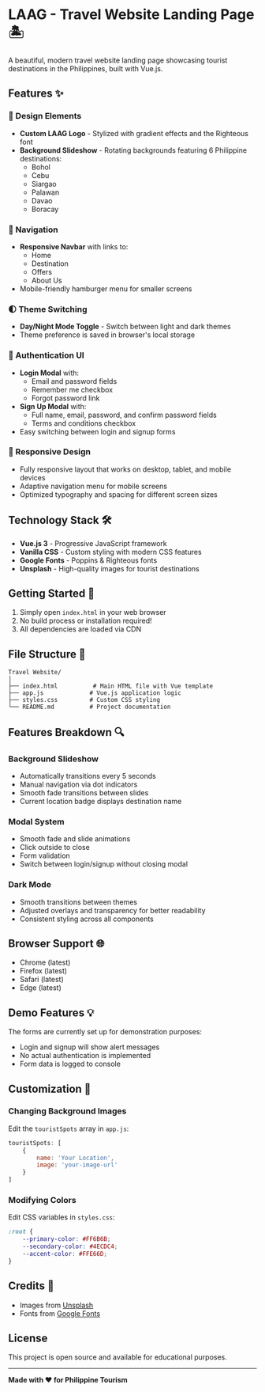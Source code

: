 # LAAG - Travel Website Landing Page 🏝️

A beautiful, modern travel website landing page showcasing tourist destinations in the Philippines, built with Vue.js.

## Features ✨

### 🎨 Design Elements
- **Custom LAAG Logo** - Stylized with gradient effects and the Righteous font
- **Background Slideshow** - Rotating backgrounds featuring 6 Philippine destinations:
  - Bohol
  - Cebu
  - Siargao
  - Palawan
  - Davao
  - Boracay

### 🧭 Navigation
- **Responsive Navbar** with links to:
  - Home
  - Destination
  - Offers
  - About Us
- Mobile-friendly hamburger menu for smaller screens

### 🌓 Theme Switching
- **Day/Night Mode Toggle** - Switch between light and dark themes
- Theme preference is saved in browser's local storage

### 🔐 Authentication UI
- **Login Modal** with:
  - Email and password fields
  - Remember me checkbox
  - Forgot password link
- **Sign Up Modal** with:
  - Full name, email, password, and confirm password fields
  - Terms and conditions checkbox
- Easy switching between login and signup forms

### 📱 Responsive Design
- Fully responsive layout that works on desktop, tablet, and mobile devices
- Adaptive navigation menu for mobile screens
- Optimized typography and spacing for different screen sizes

## Technology Stack 🛠️

- **Vue.js 3** - Progressive JavaScript framework
- **Vanilla CSS** - Custom styling with modern CSS features
- **Google Fonts** - Poppins & Righteous fonts
- **Unsplash** - High-quality images for tourist destinations

## Getting Started 🚀

1. Simply open `index.html` in your web browser
2. No build process or installation required!
3. All dependencies are loaded via CDN

## File Structure 📁

```
Travel Website/
│
├── index.html          # Main HTML file with Vue template
├── app.js             # Vue.js application logic
├── styles.css         # Custom CSS styling
└── README.md          # Project documentation
```

## Features Breakdown 🔍

### Background Slideshow
- Automatically transitions every 5 seconds
- Manual navigation via dot indicators
- Smooth fade transitions between slides
- Current location badge displays destination name

### Modal System
- Smooth fade and slide animations
- Click outside to close
- Form validation
- Switch between login/signup without closing modal

### Dark Mode
- Smooth transitions between themes
- Adjusted overlays and transparency for better readability
- Consistent styling across all components

## Browser Support 🌐

- Chrome (latest)
- Firefox (latest)
- Safari (latest)
- Edge (latest)

## Demo Features 💡

The forms are currently set up for demonstration purposes:
- Login and signup will show alert messages
- No actual authentication is implemented
- Form data is logged to console

## Customization 🎨

### Changing Background Images
Edit the `touristSpots` array in `app.js`:
```javascript
touristSpots: [
    {
        name: 'Your Location',
        image: 'your-image-url'
    }
]
```

### Modifying Colors
Edit CSS variables in `styles.css`:
```css
:root {
    --primary-color: #FF6B6B;
    --secondary-color: #4ECDC4;
    --accent-color: #FFE66D;
}
```

## Credits 📸

- Images from [Unsplash](https://unsplash.com)
- Fonts from [Google Fonts](https://fonts.google.com)

## License

This project is open source and available for educational purposes.

---

**Made with ❤️ for Philippine Tourism**

